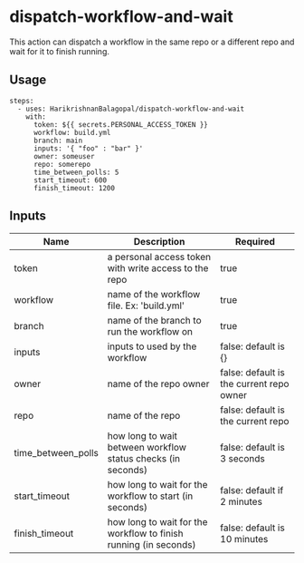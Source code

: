 # dispatch-workflow-and-wait

This action can dispatch a workflow in the same repo or a different repo and wait for it to finish running.

## Usage

```
steps:
  - uses: HarikrishnanBalagopal/dispatch-workflow-and-wait
    with:
      token: ${{ secrets.PERSONAL_ACCESS_TOKEN }}
      workflow: build.yml
      branch: main
      inputs: '{ "foo" : "bar" }'
      owner: someuser
      repo: somerepo
      time_between_polls: 5
      start_timeout: 600
      finish_timeout: 1200
```

## Inputs

| Name | Description | Required |
| --- | --- | --- |
| token | a personal access token with write access to the repo | true |
| workflow | name of the workflow file. Ex: 'build.yml' | true |
| branch | name of the branch to run the workflow on | true |
| inputs | inputs to used by the workflow | false: default is {} |
| owner | name of the repo owner | false: default is the current repo owner |
| repo | name of the repo | false: default is the current repo |
| time_between_polls | how long to wait between workflow status checks (in seconds) | false: default is 3 seconds |
| start_timeout | how long to wait for the workflow to start (in seconds) | false: default if 2 minutes |
| finish_timeout | how long to wait for the workflow to finish running (in seconds) | false: default is 10 minutes |
